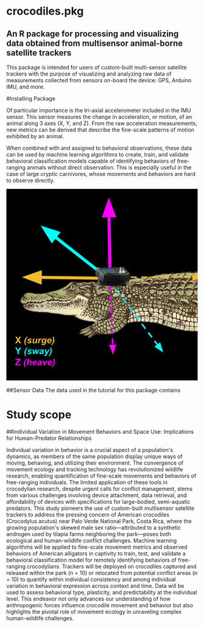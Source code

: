 # crocodiles.pkg
## An R package for processing and visualizing data obtained from multisensor animal-borne satellite trackers

This package is intended for users of custom-built multi-sensor satellite trackers with the purpose of visualizing and analyzing raw data of measurements collected from sensors on-board the device: GPS, Arduino IMU, and more. 

#Installing Package


Of particular importance is the tri-axial accelerometer included in the IMU sensor. This sensor measures the change in acceleration, or motion, of an animal along 3 axes (X, Y, and Z). From the raw acceleration measurements, new metrics can be derived that describe the fine-scale patterns of motion exhibited by an animal. 

When combined with and assigned to behavioral observations, these data can be used by machine learning algorithms to create, train, and validate behavioral classification models capable of identifying behaviors of free-ranging animals without direct observation. This is especially useful in the case of large cryptic carnivores, whose movements and behaviors are hard to observe directly.

![Tri-axial Acceleration](https://github.com/mcgrealmaggie/crocodiles.pkg/blob/main/Screen%20Shot%202023-11-28%20at%2011.32.51%20AM.png?raw=true)

##Sensor Data
The data used in the tutorial for this package contains 

# Study scope
##Individual Variation in Movement Behaviors and Space Use: Implications for Human-Predator Relationships

Individual variation in behavior is a crucial aspect of a population's dynamics, as members of the same population display unique ways of moving, behaving, and utilizing their environment. The convergence of movement ecology and tracking technology has revolutionized wildlife research, enabling quantification of fine-scale movements and behaviors of free-ranging individuals. The limited application of these tools in crocodylian research, despite urgent calls for conflict management, stems from various challenges involving device attachment, data retrieval, and affordability of devices with specifications for large-bodied, semi-aquatic predators. This study pioneers the use of custom-built multisensor satellite trackers to address the pressing concern of American crocodiles (Crocodylus acutus) near Palo Verde National Park, Costa Rica, where the growing population's skewed male sex ratio—attributed to a synthetic androgen used by tilapia farms neighboring the park—poses both ecological and human-wildlife conflict challenges. Machine learning algorithms will be applied to fine-scale movement metrics and observed behaviors of American alligators in captivity to train, test, and validate a behavioral classification model for remotely identifying behaviors of free-ranging crocodylians. Trackers will be deployed on crocodiles captured and released within the park (n = 10) or relocated from potential conflict areas (n = 10) to quantify within individual consistency and among individual variation in behavioral expression across context and time. Data will be used to assess behavioral type, plasticity, and predictability at the individual level. This endeavor not only advances our understanding of how anthropogenic forces influence crocodile movement and behavior but also highlights the pivotal role of movement ecology in unraveling complex human-wildlife challenges.
